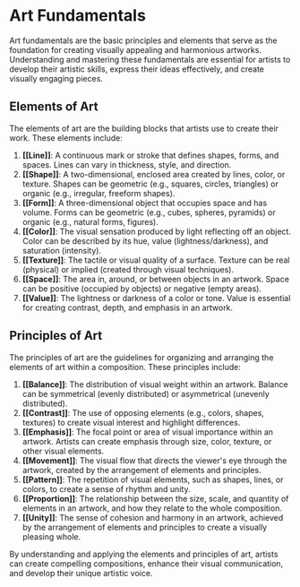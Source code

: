 # Art Fundamentals


Art fundamentals are the basic principles and elements that serve as the foundation for creating visually appealing and harmonious artworks. Understanding and mastering these fundamentals are essential for artists to develop their artistic skills, express their ideas effectively, and create visually engaging pieces.

## Elements of Art

The elements of art are the building blocks that artists use to create their work. These elements include:

1. **[[Line]]**: A continuous mark or stroke that defines shapes, forms, and spaces. Lines can vary in thickness, style, and direction.
2. **[[Shape]]**: A two-dimensional, enclosed area created by lines, color, or texture. Shapes can be geometric (e.g., squares, circles, triangles) or organic (e.g., irregular, freeform shapes).
3. **[[Form]]**: A three-dimensional object that occupies space and has volume. Forms can be geometric (e.g., cubes, spheres, pyramids) or organic (e.g., natural forms, figures).
4. **[[Color]]**: The visual sensation produced by light reflecting off an object. Color can be described by its hue, value (lightness/darkness), and saturation (intensity).
5. **[[Texture]]**: The tactile or visual quality of a surface. Texture can be real (physical) or implied (created through visual techniques).
6. **[[Space]]**: The area in, around, or between objects in an artwork. Space can be positive (occupied by objects) or negative (empty areas).
7. **[[Value]]**: The lightness or darkness of a color or tone. Value is essential for creating contrast, depth, and emphasis in an artwork.

## Principles of Art

The principles of art are the guidelines for organizing and arranging the elements of art within a composition. These principles include:

1. **[[Balance]]**: The distribution of visual weight within an artwork. Balance can be symmetrical (evenly distributed) or asymmetrical (unevenly distributed).
2. **[[Contrast]]**: The use of opposing elements (e.g., colors, shapes, textures) to create visual interest and highlight differences.
3. **[[Emphasis]]**: The focal point or area of visual importance within an artwork. Artists can create emphasis through size, color, texture, or other visual elements.
4. **[[Movement]]**: The visual flow that directs the viewer's eye through the artwork, created by the arrangement of elements and principles.
5. **[[Pattern]]**: The repetition of visual elements, such as shapes, lines, or colors, to create a sense of rhythm and unity.
6. **[[Proportion]]**: The relationship between the size, scale, and quantity of elements in an artwork, and how they relate to the whole composition.
7. **[[Unity]]**: The sense of cohesion and harmony in an artwork, achieved by the arrangement of elements and principles to create a visually pleasing whole.

By understanding and applying the elements and principles of art, artists can create compelling compositions, enhance their visual communication, and develop their unique artistic voice.
